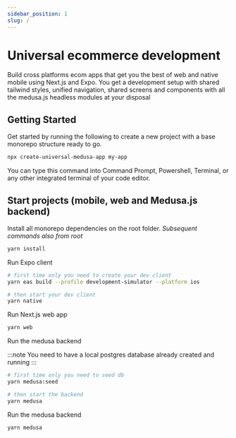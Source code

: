 ```yaml
---
sidebar_position: 1
slug: /
---
```


# Universal ecommerce development

Build cross platforms ecom apps that get you the best of web and native mobile using Next.js and Expo. You get a development setup with shared tailwind styles, unified navigation,  shared screens and components with all the medusa.js headless modules at your disposal


## Getting Started

Get started by running the following to create a new project with a base monorepo structure ready to go.

```bash
npx create-universal-medusa-app my-app
```


You can type this command into Command Prompt, Powershell, Terminal, or any other integrated terminal of your code editor.

## Start projects (mobile, web and Medusa.js backend)

Install all monorepo dependencies on the root folder. *Subsequent commands also from root*
```bash
yarn install
```

Run Expo client
```bash
# first time only you need to create your dev client
yarn eas build --profile development-simulator --platform ios

# then start your dev client
yarn native
```

Run Next.js web app

```bash
yarn web
```

Run the medusa backend

:::note
You need to have a local postgres database already created and running
:::
```bash
# first time only you need to seed db
yarn medusa:seed

# then start the backend
yarn medusa
```

Run the medusa backend

```bash
yarn medusa
```

